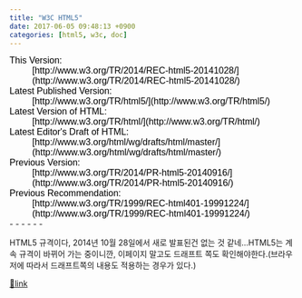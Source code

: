 ```yaml
---
title: "W3C HTML5"
date: 2017-06-05 09:48:13 +0900
categories: [html5, w3c, doc]
---
```


<dt style="margin-top: 0px; margin-bottom: 0px; clear: left; color: rgb(0, 0, 0); font-family: sans-serif; font-size: medium;">This Version:</dt><dd style="margin-top: 0px; margin-bottom: 0px; color: rgb(0, 0, 0); font-family: sans-serif; font-size: medium;">[http://www.w3.org/TR/2014/REC-html5-20141028/](http://www.w3.org/TR/2014/REC-html5-20141028/)</dd><dt style="margin-top: 0px; margin-bottom: 0px; clear: left; color: rgb(0, 0, 0); font-family: sans-serif; font-size: medium;">Latest Published Version:</dt><dd style="margin-top: 0px; margin-bottom: 0px; color: rgb(0, 0, 0); font-family: sans-serif; font-size: medium;">[http://www.w3.org/TR/html5/](http://www.w3.org/TR/html5/)</dd><dt style="margin-top: 0px; margin-bottom: 0px; clear: left; color: rgb(0, 0, 0); font-family: sans-serif; font-size: medium;">Latest Version of HTML:</dt><dd style="margin-top: 0px; margin-bottom: 0px; color: rgb(0, 0, 0); font-family: sans-serif; font-size: medium;">[http://www.w3.org/TR/html/](http://www.w3.org/TR/html/)</dd><dt style="margin-top: 0px; margin-bottom: 0px; clear: left; color: rgb(0, 0, 0); font-family: sans-serif; font-size: medium;">Latest Editor's Draft of HTML:</dt><dd style="margin-top: 0px; margin-bottom: 0px; color: rgb(0, 0, 0); font-family: sans-serif; font-size: medium;">[http://www.w3.org/html/wg/drafts/html/master/](http://www.w3.org/html/wg/drafts/html/master/)</dd><dt style="margin-top: 0px; margin-bottom: 0px; clear: left; color: rgb(0, 0, 0); font-family: sans-serif; font-size: medium;">Previous Version:</dt><dd style="margin-top: 0px; margin-bottom: 0px; color: rgb(0, 0, 0); font-family: sans-serif; font-size: medium;">[http://www.w3.org/TR/2014/PR-html5-20140916/](http://www.w3.org/TR/2014/PR-html5-20140916/)</dd><dt style="margin-top: 0px; margin-bottom: 0px; clear: left; color: rgb(0, 0, 0); font-family: sans-serif; font-size: medium;">Previous Recommendation:</dt><dd style="margin-top: 0px; margin-bottom: 0px; color: rgb(0, 0, 0); font-family: sans-serif; font-size: medium;">[http://www.w3.org/TR/1999/REC-html401-19991224/](http://www.w3.org/TR/1999/REC-html401-19991224/)</dd>  
- - - - - -

HTML5 규격이다, 2014년 10월 28일에서 새로 발표된건 없는 것 같네...HTML5는 계속 규격이 바뀌어 가는 중이니깐, 이페이지 말고도 드래프트 쪽도 확인해야한다.(브라우저에 따라서 드래프트쪽의 내용도 적용하는 경우가 있다.)  
  



[🔗link](http://www.mins01.com/mh/tech/read/1089)